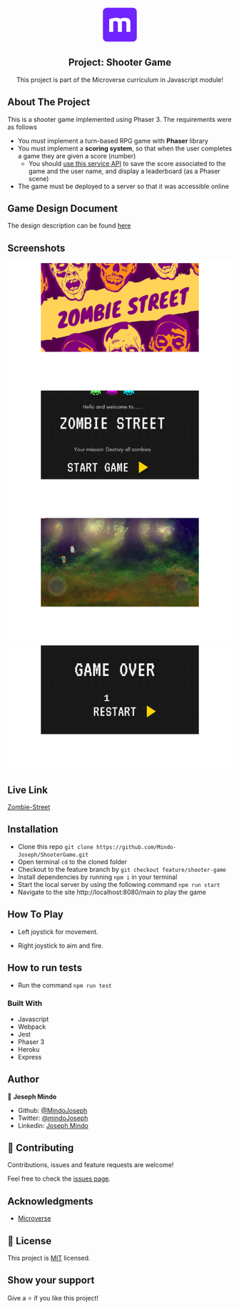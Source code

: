 <br />
<p align="center">
  <a href="https://www.microverse.org/">
    <img src="/assets/microverse.png" alt="Logo" width="80" height="80">
  </a>

  <h2 align="center">Project: Shooter Game </h2>

  <p align="center">
    This project is part of the Microverse curriculum in Javascript module!
  </p>
</p>

## About The Project

This is a shooter game implemented using Phaser 3. The requirements were as follows

- You must implement a turn-based RPG game with **Phaser** library
- You must implement a **scoring system**, so that when the user completes a game they are given a score (number)
  - You should [use this service API](https://www.notion.so/microverse/Leaderboard-API-service-24c0c3c116974ac49488d4eb0267ade3) to save the score associated to the game and the user name, and display a leaderboard (as a Phaser scene)
- The game must be deployed to a server so that it was accessible online

## Game Design Document
The design description can be found [here](assets/docs/gamedesigndocument.md)
## Screenshots

![Logo-Scene](./assets/screenshots/logoscene.png)
![Title-Scene](./assets/screenshots/titlescene.png)
![Main-Scene](./assets/screenshots/gameplay.png)
![GameOver-Scene](./assets/screenshots/gameover.png)

## Live Link

[Zombie-Street](https://still-mountain-57347.herokuapp.com/)

<!-- INSTALLATION -->

## Installation

- Clone this repo `git clone https://github.com/Mindo-Joseph/ShooterGame.git`
- Open terminal `cd` to the cloned folder
- Checkout to the feature branch by `git checkout feature/shooter-game`
- Install dependencies by running `npm i` in your terminal
- Start the local server by using the following command `npm run start`
- Navigate to the site http://localhost:8080/main to play the game

## How To Play

- Left joystick for movement.

- Right joystick to aim and fire.

## How to run tests

- Run the command `npm run test`

### Built With

- Javascript
- Webpack
- Jest
- Phaser 3
- Heroku
- Express

## Author

👤 **Joseph Mindo**

- Github: [@MindoJoseph](https://github.com/Mindo-Joseph)
- Twitter: [@mindoJoseph](https://twitter.com/mindoJoseph)
- Linkedin: [Joseph Mindo](https://www.linkedin.com/in/josephmindo/)

## 🤝 Contributing

Contributions, issues and feature requests are welcome!

Feel free to check the [issues page](https://github.com/Mindo-Joseph/ShooterGame/issues).

## Acknowledgments

- [Microverse](https://www.microverse.org/)

## 📝 License

This project is [MIT](lic.url) licensed.

## Show your support

Give a ⭐️ if you like this project!
